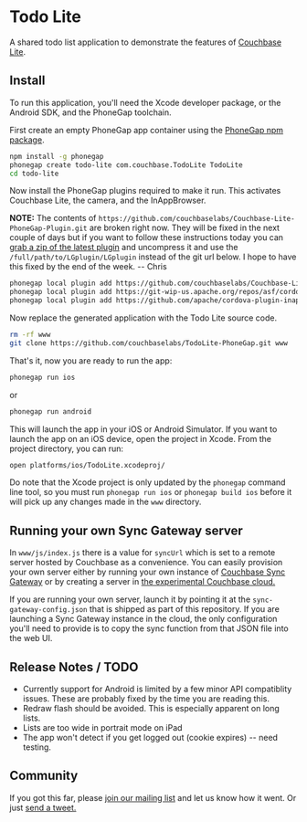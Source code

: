 # Todo Lite

A shared todo list application to demonstrate the features of [Couchbase Lite](http://github.com/couchbase/mobile).

## Install

To run this application, you'll need the Xcode developer package, or the Android SDK, and the PhoneGap toolchain.

First create an empty PhoneGap app container using the [PhoneGap npm package](https://npmjs.org/package/phonegap).

```sh
npm install -g phonegap
phonegap create todo-lite com.couchbase.TodoLite TodoLite
cd todo-lite
```

Now install the PhoneGap plugins required to make it run. This activates Couchbase Lite, the camera, and the InAppBrowser.

**NOTE:** The contents of `https://github.com/couchbaselabs/Couchbase-Lite-PhoneGap-Plugin.git` are broken right now. They will be fixed in the next couple of days but if you want to follow these instructions today you can [grab a zip of the latest plugin](https://dl.dropboxusercontent.com/u/14074521/LGplugin.zip) and uncompress it and use the `/full/path/to/LGplugin/LGplugin` instead of the git url below. I hope to have this fixed by the end of the week. -- Chris

```sh
phonegap local plugin add https://github.com/couchbaselabs/Couchbase-Lite-PhoneGap-Plugin.git
phonegap local plugin add https://git-wip-us.apache.org/repos/asf/cordova-plugin-camera.git
phonegap local plugin add https://github.com/apache/cordova-plugin-inappbrowser.git
```

Now replace the generated application with the Todo Lite source code.

```sh
rm -rf www
git clone https://github.com/couchbaselabs/TodoLite-PhoneGap.git www
```

That's it, now you are ready to run the app:

```sh
phonegap run ios
```

or

```sh
phonegap run android
```

This will launch the app in your iOS or Android Simulator. If you want to launch the app on an iOS device, open the project in Xcode. From the project directory, you can run:

```sh
open platforms/ios/TodoLite.xcodeproj/
```

Do note that the Xcode project is only updated by the `phonegap` command line tool, so you must run `phonegap run ios` or `phonegap build ios` before it will pick up any changes made in the `www` directory.

## Running your own Sync Gateway server

In `www/js/index.js` there is a value for `syncUrl` which is set to a remote server hosted by Couchbase as a convenience. You can easily provision your own server either by running your own instance of [Couchbase Sync Gateway](https://github.com/couchbase/sync_gateway) or by creating a server in [the experimental Couchbase cloud.](http://console.couchbasecloud.com/)

If you are running your own server, launch it by pointing it at the `sync-gateway-config.json` that is shipped as part of this repository. If you are launching a Sync Gateway instance in the cloud, the only configuration you'll need to provide is to copy the sync function from that JSON file into the web UI.

## Release Notes / TODO

* Currently support for Android is limited by a few minor API compatiblity issues. These are probably fixed by the time you are reading this.
* Redraw flash should be avoided. This is especially apparent on long lists.
* Lists are too wide in portrait mode on iPad
* The app won't detect if you get logged out (cookie expires) -- need testing.

## Community

If you got this far, please [join our mailing list](https://groups.google.com/forum/#!forum/mobile-couchbase) and let us know how it went. Or just [send a tweet.](https://twitter.com/intent/tweet?text=I'm%20using%20@Couchbase%20Lite%20with%20@PhoneGap)

